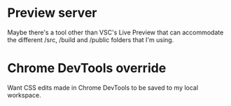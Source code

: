 # Preview server

Maybe there's a tool other than VSC's Live Preview that can accommodate the different /src, /build and /public folders that I'm using.

# Chrome DevTools override

Want CSS edits made in Chrome DevTools to be saved to my local workspace.

